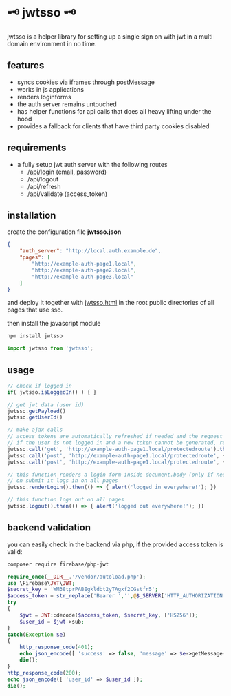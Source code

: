 # 🗝️ jwtsso 🗝️

jwtsso is a helper library for setting up a single sign on with jwt in a multi domain environment in no time.

## features

- syncs cookies via iframes through postMessage
- works in js applications
- renders loginforms
- the auth server remains untouched
- has helper functions for api calls that does all heavy lifting under the hood
- provides a fallback for clients that have third party cookies disabled

## requirements

- a fully setup jwt auth server with the following routes
  - /api/login (email, password)
  - /api/logout
  - /api/refresh
  - /api/validate (access_token)

## installation

create the configuration file **jwtsso.json**

```json
{
    "auth_server": "http://local.auth.example.de",
    "pages": [
        "http://example-auth-page1.local",
        "http://example-auth-page2.local",
        "http://example-auth-page3.local"
    ]
}
```

and deploy it together with [jwtsso.html](https://github.com/vielhuber/jwtsso/blob/master/jwtsso.html) in the root public directories of all pages that use sso.

then install the javascript module
```bash
npm install jwtsso
```
```js
import jwtsso from 'jwtsso';
```

## usage

```js
// check if logged in
if( jwtsso.isLoggedIn() ) { }

// get jwt data (user id)
jwtsso.getPayload()
jwtsso.getUserId()

// make ajax calls
// access tokens are automatically refreshed if needed and the request then is called again
// if the user is not logged in and a new token cannot be generated, renderLogin() is called and after a succesful login, the request is again repeated
jwtsso.call('get', 'http://example-auth-page1.local/protectedroute').then((data) => { }).catch((error) => { })
jwtsso.call('post', 'http://example-auth-page1.local/protectedroute', { foo: 'bar' }).then((data) => { }).catch((error) => { })
jwtsso.call('post', 'http://example-auth-page1.local/protectedroute', { foo: 'bar' }, { Bar: 'baz' }).then((data) => { }).catch((error) => { })

// this function renders a login form inside document.body (only if needed)
// on submit it logs in on all pages
jwtsso.renderLogin().then(() => { alert('logged in everywhere!'); })

// this function logs out on all pages
jwtsso.logout().then(() => { alert('logged out everywhere!'); })
```

## backend validation

you can easily check in the backend via php, if the provided access token is valid:
```bash
composer require firebase/php-jwt
```
```php
require_once(__DIR__.'/vendor/autoload.php');
use \Firebase\JWT\JWT;
$secret_key = 'WM38tprPABEgkldbt2yTAgxf2CGstfr5';
$access_token = str_replace('Bearer ','',@$_SERVER['HTTP_AUTHORIZATION']);
try
{
    $jwt = JWT::decode($access_token, $secret_key, ['HS256']);
    $user_id = $jwt->sub;
}
catch(Exception $e)
{
    http_response_code(401);
    echo json_encode([ 'success' => false, 'message' => $e->getMessage() ]);
    die();
}
http_response_code(200);
echo json_encode([ 'user_id' => $user_id ]);
die();